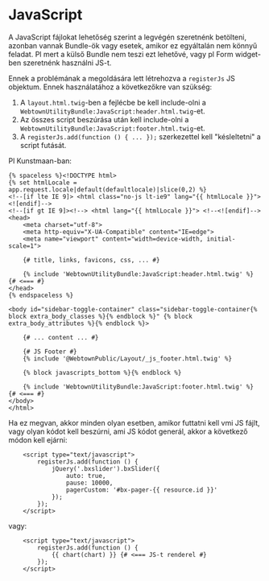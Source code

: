 # JavaScript

A JavaScript fájlokat lehetőség szerint a legvégén szeretnénk betölteni, azonban vannak Bundle-ök vagy esetek, amikor ez
egyáltalán nem könnyű feladat. Pl mert a külső Bundle nem teszi ezt lehetővé, vagy pl Form widget-ben szeretnénk használni JS-t.

Ennek a problémának a megoldására lett létrehozva a `registerJs` JS objektum. Ennek használatához a következőkre van szükség:

1. A `layout.html.twig`-ben a fejlécbe be kell include-olni a `WebtownUtilityBundle:JavaScript:header.html.twig`-et.
2. Az összes script beszúrása után kell include-olni a `WebtownUtilityBundle:JavaScript:footer.html.twig`-et.
3. A `registerJs.add(function () { ... });` szerkezettel kell "késleltetni" a script futását.

Pl Kunstmaan-ban:

```twig
{% spaceless %}<!DOCTYPE html>
{% set htmlLocale = app.request.locale|default(defaultlocale)|slice(0,2) %}
<!--[if lte IE 9]> <html class="no-js lt-ie9" lang="{{ htmlLocale }}"> <![endif]-->
<!--[if gt IE 9]><!--> <html lang="{{ htmlLocale }}"> <!--<![endif]-->
<head>
    <meta charset="utf-8">
    <meta http-equiv="X-UA-Compatible" content="IE=edge">
    <meta name="viewport" content="width=device-width, initial-scale=1">

    {# title, links, favicons, css, ... #}

    {% include 'WebtownUtilityBundle:JavaScript:header.html.twig' %} {# <=== #}
</head>
{% endspaceless %}

<body id="sidebar-toggle-container" class="sidebar-toggle-container{% block extra_body_classes %}{% endblock %}" {% block extra_body_attributes %}{% endblock %}>

    {# ... content ... #}

    {# JS Footer #}
    {% include '@WebtownPublic/Layout/_js_footer.html.twig' %}

    {% block javascripts_bottom %}{% endblock %}

    {% include 'WebtownUtilityBundle:JavaScript:footer.html.twig' %} {# <=== #}
</body>
</html>
```

Ha ez megvan, akkor minden olyan esetben, amikor futtatni kell vmi JS fájlt, vagy olyan kódot kell beszúrni, ami JS kódot generál, akkor a következő módon kell ejárni:

```twig
    <script type="text/javascript">
        registerJs.add(function () {
            jQuery('.bxslider').bxSlider({
                auto: true,
                pause: 10000,
                pagerCustom: '#bx-pager-{{ resource.id }}'
            });
        });
    </script>
```

vagy:

```twig
    <script type="text/javascript">
        registerJs.add(function () {
            {{ chart(chart) }} {# <=== JS-t renderel #}
        });
    </script>
```

